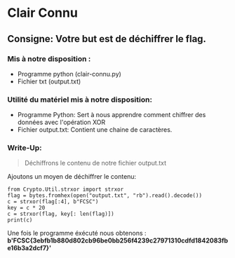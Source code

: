 # Clair Connu

## Consigne: Votre but est de déchiffrer le flag.

### Mis à notre disposition :
- Programme python (clair-connu.py)
- Fichier txt (output.txt)

### Utilité du matériel mis à notre disposition:

- Programme Python: Sert à nous apprendre comment chiffrer des données avec l'opération XOR
- Fichier output.txt: Contient une chaine de caractères.

### Write-Up:

> Déchiffrons le contenu de notre fichier output.txt

Ajoutons un moyen de déchiffrer le contenu:

```
from Crypto.Util.strxor import strxor
flag = bytes.fromhex(open("output.txt", "rb").read().decode())
c = strxor(flag[:4], b"FCSC")
key = c * 20
c = strxor(flag, key[: len(flag)])
print(c)
```
Une fois le programme éxécuté nous obtenons : **b'FCSC{3ebfb1b880d802cb96be0bb256f4239c27971310cdfd1842083fbe16b3a2dcf7}'**
